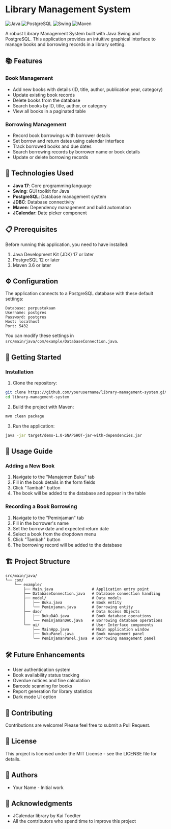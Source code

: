 # Library Management System

![Java](https://img.shields.io/badge/Java-17-orange.svg)
![PostgreSQL](https://img.shields.io/badge/PostgreSQL-latest-blue.svg)
![Swing](https://img.shields.io/badge/Swing-GUI-green.svg)
![Maven](https://img.shields.io/badge/Maven-3.8.6-red.svg)

A robust Library Management System built with Java Swing and PostgreSQL. This application provides an intuitive graphical interface to manage books and borrowing records in a library setting.

## 📚 Features

### Book Management
- Add new books with details (ID, title, author, publication year, category)
- Update existing book records
- Delete books from the database
- Search books by ID, title, author, or category
- View all books in a paginated table

### Borrowing Management
- Record book borrowings with borrower details
- Set borrow and return dates using calendar interface
- Track borrowed books and due dates
- Search borrowing records by borrower name or book details
- Update or delete borrowing records

## 🔧 Technologies Used

- **Java 17**: Core programming language
- **Swing**: GUI toolkit for Java
- **PostgreSQL**: Database management system
- **JDBC**: Database connectivity
- **Maven**: Dependency management and build automation
- **JCalendar**: Date picker component

## 📋 Prerequisites

Before running this application, you need to have installed:

1. Java Development Kit (JDK) 17 or later
2. PostgreSQL 12 or later
3. Maven 3.6 or later

## ⚙️ Configuration

The application connects to a PostgreSQL database with these default settings:

```
Database: perpustakaan
Username: postgres
Password: postgres
Host: localhost
Port: 5432
```

You can modify these settings in `src/main/java/com/example/DatabaseConnection.java`.

## 🚀 Getting Started

### Installation

1. Clone the repository:
```bash
git clone https://github.com/yourusername/library-management-system.git
cd library-management-system
```

2. Build the project with Maven:
```bash
mvn clean package
```

3. Run the application:
```bash
java -jar target/demo-1.0-SNAPSHOT-jar-with-dependencies.jar
```

## 📖 Usage Guide

### Adding a New Book
1. Navigate to the "Manajemen Buku" tab
2. Fill in the book details in the form fields
3. Click "Tambah" button
4. The book will be added to the database and appear in the table

### Recording a Book Borrowing
1. Navigate to the "Peminjaman" tab
2. Fill in the borrower's name
3. Set the borrow date and expected return date
4. Select a book from the dropdown menu
5. Click "Tambah" button
6. The borrowing record will be added to the database

## 🏗️ Project Structure

```
src/main/java/
└── com/
    └── example/
        ├── Main.java                 # Application entry point
        ├── DatabaseConnection.java   # Database connection handling
        ├── model/                    # Data models
        │   ├── Buku.java             # Book entity
        │   └── Peminjaman.java       # Borrowing entity
        ├── dao/                      # Data Access Objects
        │   ├── BukuDAO.java          # Book database operations
        │   └── PeminjamanDAO.java    # Borrowing database operations
        └── ui/                       # User Interface components
            ├── MainApp.java          # Main application window
            ├── BukuPanel.java        # Book management panel
            └── PeminjamanPanel.java  # Borrowing management panel
```

## 🛠️ Future Enhancements

- User authentication system
- Book availability status tracking
- Overdue notices and fine calculation
- Barcode scanning for books
- Report generation for library statistics
- Dark mode UI option

## 🤝 Contributing

Contributions are welcome! Please feel free to submit a Pull Request.

## 📜 License

This project is licensed under the MIT License - see the LICENSE file for details.

## 👥 Authors

- Your Name - Initial work

## 👏 Acknowledgments

- JCalendar library by Kai Toedter
- All the contributors who spend time to improve this project
